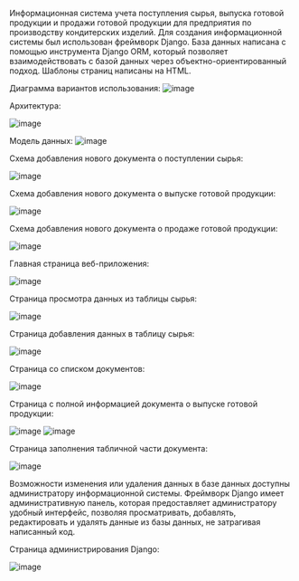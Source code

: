 Информационная система учета поступления сырья, выпуска готовой продукции и продажи готовой продукции для предприятия по производству кондитерских изделий.
Для создания информационной системы был использован фреймворк Django. База данных написана с помощью инструмента Django ORM, который позволяет взаимодействовать с базой данных через объектно-ориентированный подход. Шаблоны страниц написаны на HTML.

Диаграмма вариантов использования:
![image](https://github.com/user-attachments/assets/82ed75ee-1533-4790-872f-d564d68e9dec)


Архитектура:


![image](https://github.com/user-attachments/assets/6ddb6bf1-ff13-46d1-a579-21a130e76c3b)


Модель данных:
![image](https://github.com/user-attachments/assets/fe660310-b41d-46d4-9d57-1c73354c9931)



Схема добавления нового документа о поступлении сырья:


![image](https://github.com/user-attachments/assets/cbad271f-f4a3-42b7-8e46-a5761a9d332a)



Схема добавления нового документа о выпуске готовой продукции:


![image](https://github.com/user-attachments/assets/95053cf0-1cbd-4b34-bda9-bddb032aac8e)


Схема добавления нового документа о продаже готовой продукции:


![image](https://github.com/user-attachments/assets/872ab393-6f1f-42b1-843a-cc56a10ba4f2)



Главная страница веб-приложения:

![image](https://github.com/user-attachments/assets/2dc1a78f-22ef-43b6-ad6d-911bbf24b3d6)



Страница просмотра данных из таблицы сырья:

![image](https://github.com/user-attachments/assets/b3650b0d-6496-4b03-8cbb-6436f657f32e)



Страница добавления данных в таблицу сырья:

![image](https://github.com/user-attachments/assets/23a425e3-90d5-473e-b35e-4685765ff39a)



Страница со списком документов:

![image](https://github.com/user-attachments/assets/e27442dd-943f-4a8a-93f5-a6d84de07de2)



Страница с полной информацией документа о выпуске готовой продукции:

![image](https://github.com/user-attachments/assets/0fed31c5-f840-4759-9867-e3725c06a4e4)
![image](https://github.com/user-attachments/assets/4b1d66ce-db58-44c7-9d54-17b879e10211)


Страница заполнения табличной части документа:

![image](https://github.com/user-attachments/assets/342908d5-e453-474a-b4cd-5f9ea09691b1)



Возможности изменения или удаления данных в базе данных доступны администратору информационной системы. Фреймворк Django имеет административную панель, которая предоставляет администратору удобный интерфейс, позволяя просматривать, добавлять, редактировать и удалять данные из базы данных, не затрагивая написанный код.


Страница администрирования Django:

![image](https://github.com/user-attachments/assets/c5f27137-cc39-4926-95cd-d7f7033495c2)
